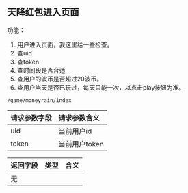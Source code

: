 
## 天降红包进入页面

功能：

1. 用户进入页面，我这里给一些检查。
1. 查uid
1. 查token
1. 查时间段是否合适
1. 查用户的波币是否超过20波币。
1. 查用户当天是否已玩过，每天只能一次，以点击play按钮为准。


~~~
/game/moneyrain/index
~~~

| 请求参数字段        | 请求参数含义  |
| -------- |:------|
|uid|当前用户id|
|token|当前用户token|


| 返回字段        | 类型 |含义  |
| -------- |:------|:------|
| 无     |  |  |

